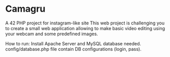 # Camagru
A 42 PHP project for instagram-like site
This web project is challenging you to create a small web application allowing to make basic video editing using your webcam and some predefined images.

How to run: Install Apache Server and MySQL database needed. config/database.php file contain DB configurations (login, pass).
